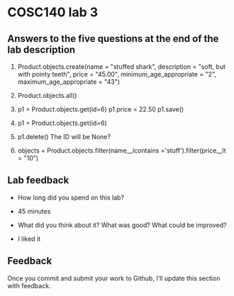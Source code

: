 # COSC140 lab 3

## Answers to the five questions at the end of the lab description

1. Product.objects.create(name = "stuffed shark", description = "soft, but with pointy teeth", price = "45.00", minimum_age_appropriate = "2", maximum_age_appropriate = "43")

2. Product.objects.all()

3. p1 = Product.objects.get(id=6)
   p1.price = 22.50
   p1.save()

4. p1 = Product.objects.get(id=6)
5. p1.delete()
   The ID will be None?
   
7.  objects = Product.objects.filter(name__icontains ='stuff').filter(price__lt = "10")

## Lab feedback

 * How long did you spend on this lab?
 * 45 minutes

 * What did you think about it?  What was good?  What could be improved?
 * I liked it

## Feedback

Once you commit and submit your work to Github, I'll update this section with feedback.

